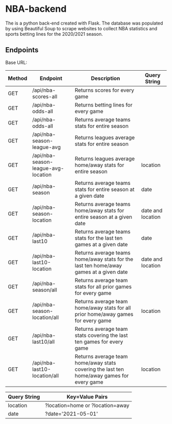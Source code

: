 # NBA-backend
The is a python back-end created with Flask. The database was populated by using Beautiful Soup to scrape websites to collect NBA statistics and sports betting lines for the 2020/2021 season.

## Endpoints
Base URL: 

Method | Endpoint | Description | Query String
-------|----------|-------------|-------------
GET | /api/nba-scores-all | Returns scores for every game | 
GET | /api/nba-odds-all | Returns betting lines for every game | 
GET | /api/nba-odds-all | Returns average teams stats for entire season | 
GET | /api/nba-season-league-avg | Returns leagues average stats for entire season | 
GET | /api/nba-season-league-avg-location | Returns leagues average home/away stats for entire season | location
GET | /api/nba-season | Returns average teams stats for entire season at a given date | date
GET | /api/nba-season-location | Returns average teams home/away stats for entire season at a given date | date and location
GET | /api/nba-last10 | Returns average teams stats for the last ten games at a given date | date
GET | /api/nba-last10-location | Returns average teams home/away stats for the last ten home/away games at a given date | date and location
GET | /api/nba-season/all | Returns average team stats for all prior games for every game | 
GET | /api/nba-season-location/all | Returns average team home/away stats for all prior home/away games for every game | location
GET | /api/nba-last10/all | Returns average team stats covering the last ten games for every game | 
GET | /api/nba-last10-location/all | Returns average team home/away stats covering the last ten home/away games for every game | location


Query String | Key=Value Pairs
-------------|----------------
location | ?location=home or ?location=away
date | ?date='2021-05-01'